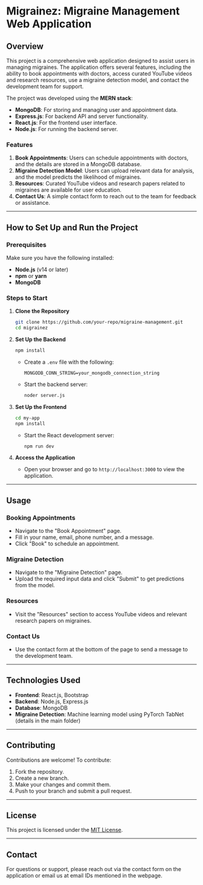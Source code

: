 # Migrainez: Migraine Management Web Application

## Overview
This project is a comprehensive web application designed to assist users in managing migraines. The application offers several features, including the ability to book appointments with doctors, access curated YouTube videos and research resources, use a migraine detection model, and contact the development team for support.

The project was developed using the **MERN stack**:
- **MongoDB**: For storing and managing user and appointment data.
- **Express.js**: For backend API and server functionality.
- **React.js**: For the frontend user interface.
- **Node.js**: For running the backend server.

### Features
1. **Book Appointments**: Users can schedule appointments with doctors, and the details are stored in a MongoDB database.
2. **Migraine Detection Model**: Users can upload relevant data for analysis, and the model predicts the likelihood of migraines.
3. **Resources**: Curated YouTube videos and research papers related to migraines are available for user education.
4. **Contact Us**: A simple contact form to reach out to the team for feedback or assistance.

---

## How to Set Up and Run the Project

### Prerequisites
Make sure you have the following installed:
- **Node.js** (v14 or later)
- **npm** or **yarn**
- **MongoDB**

### Steps to Start
1. **Clone the Repository**
   ```bash
   git clone https://github.com/your-repo/migraine-management.git
   cd migrainez
   ```

2. **Set Up the Backend**
   ```bash
   npm install
   ```
   - Create a `.env` file with the following:
     ```env
     MONGODB_CONN_STRING=your_mongodb_connection_string
     ```
   - Start the backend server:
     ```bash
     noder server.js
     ```

3. **Set Up the Frontend**
   ```bash
   cd my-app
   npm install
   ```
   - Start the React development server:
     ```bash
     npm run dev
     ```

4. **Access the Application**
   - Open your browser and go to `http://localhost:3000` to view the application.

---

## Usage
### Booking Appointments
- Navigate to the "Book Appointment" page.
- Fill in your name, email, phone number, and a message.
- Click "Book" to schedule an appointment.

### Migraine Detection
- Navigate to the "Migraine Detection" page.
- Upload the required input data and click "Submit" to get predictions from the model.

### Resources
- Visit the "Resources" section to access YouTube videos and relevant research papers on migraines.

### Contact Us
- Use the contact form at the bottom of the page to send a message to the development team.

---

## Technologies Used
- **Frontend**: React.js, Bootstrap
- **Backend**: Node.js, Express.js
- **Database**: MongoDB
- **Migraine Detection**: Machine learning model using PyTorch TabNet (details in the main folder)

---

## Contributing
Contributions are welcome! To contribute:
1. Fork the repository.
2. Create a new branch.
3. Make your changes and commit them.
4. Push to your branch and submit a pull request.

---

## License
This project is licensed under the [MIT License](LICENSE).

---

## Contact
For questions or support, please reach out via the contact form on the application or email us at email IDs mentioned in the webpage. 

